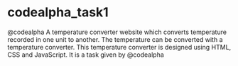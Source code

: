 # codealpha_task1
@codealpha
A temperature converter website which converts temperature recorded in one unit to another. The temperature can be converted with a temperature converter. This temperature converter is designed using HTML, CSS and JavaScript. It is a task given by @codealpha
